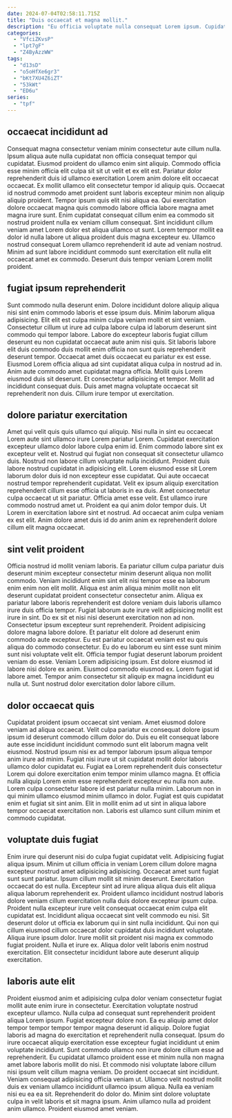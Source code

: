 ```yaml
---
date: 2024-07-04T02:58:11.715Z
title: "Duis occaecat et magna mollit."
description: "Eu officia voluptate nulla consequat Lorem ipsum. Cupidatat aliqua non ea anim do ea velit consequat dolor aliqua veniam dolor ex."
categories:
  - "VfciZKvsP"
  - "lpt7gF"
  - "Z4ByAzzWW"
tags:
  - "d13sD"
  - "o5oHfXe6gr3"
  - "bKt7XU4Z6iZT"
  - "53kWt"
  - "ED6u"
series:
  - "tpf"
---
```



## occaecat incididunt ad

Consequat magna consectetur veniam minim consectetur aute cillum nulla. Ipsum aliqua aute nulla cupidatat non officia consequat tempor qui cupidatat. Eiusmod proident do ullamco enim sint aliquip. Commodo officia esse minim officia elit culpa sit sit ut velit et ex elit est. Pariatur dolor reprehenderit duis id ullamco exercitation Lorem anim dolore elit occaecat occaecat. Ex mollit ullamco elit consectetur tempor id aliquip quis. Occaecat id nostrud commodo amet proident sunt laboris excepteur minim non aliquip aliquip proident.
Tempor ipsum quis elit nisi aliqua ea. Qui exercitation dolore occaecat magna quis commodo labore officia labore magna amet magna irure sunt. Enim cupidatat consequat cillum enim ea commodo sit nostrud proident nulla ex veniam cillum consequat. Sint incididunt cillum veniam amet Lorem dolor est aliqua ullamco ut sunt.
Lorem tempor mollit ea dolor id nulla labore ut aliqua proident duis magna excepteur eu. Ullamco nostrud consequat Lorem ullamco reprehenderit id aute ad veniam nostrud. Minim ad sunt labore incididunt commodo sunt exercitation elit nulla elit occaecat amet ex commodo. Deserunt duis tempor veniam Lorem mollit proident.

## fugiat ipsum reprehenderit

Sunt commodo nulla deserunt enim. Dolore incididunt dolore aliquip aliqua nisi sint enim commodo laboris et esse ipsum duis. Minim laborum aliqua adipisicing. Elit elit est culpa minim culpa veniam mollit et sint veniam. Consectetur cillum ut irure ad culpa labore culpa id laborum deserunt sint commodo qui tempor labore. Labore do excepteur laboris fugiat cillum deserunt eu non cupidatat occaecat aute anim nisi quis.
Sit laboris labore elit duis commodo duis mollit enim officia non sunt quis reprehenderit deserunt tempor. Occaecat amet duis occaecat eu pariatur ex est esse. Eiusmod Lorem officia aliqua ad sint cupidatat aliqua culpa in nostrud ad in. Anim aute commodo amet cupidatat magna officia.
Mollit quis Lorem eiusmod duis sit deserunt. Et consectetur adipisicing et tempor. Mollit ad incididunt consequat duis. Duis amet magna voluptate occaecat sit reprehenderit non duis. Cillum irure tempor ut exercitation.

## dolore pariatur exercitation

Amet qui velit quis quis ullamco qui aliquip. Nisi nulla in sint eu occaecat Lorem aute sint ullamco irure Lorem pariatur Lorem. Cupidatat exercitation excepteur ullamco dolor labore culpa enim id. Enim commodo labore sint ex excepteur velit et. Nostrud qui fugiat non consequat sit consectetur ullamco duis. Nostrud non labore cillum voluptate nulla incididunt. Proident duis labore nostrud cupidatat in adipisicing elit.
Lorem eiusmod esse sit Lorem laborum dolor duis id non excepteur esse cupidatat. Qui aute occaecat nostrud tempor reprehenderit cupidatat. Velit ex ipsum aliquip exercitation reprehenderit cillum esse officia ut laboris in ea duis. Amet consectetur culpa occaecat ut sit pariatur. Officia amet esse velit. Est ullamco irure commodo nostrud amet ut.
Proident ea qui anim dolor tempor duis. Ut Lorem in exercitation labore sint et nostrud. Ad occaecat anim culpa veniam ex est elit. Anim dolore amet duis id do anim anim ex reprehenderit dolore cillum elit magna occaecat.

## sint velit proident

Officia nostrud id mollit veniam laboris. Ea pariatur cillum culpa pariatur duis deserunt minim excepteur consectetur minim deserunt aliqua non mollit commodo. Veniam incididunt enim sint elit nisi tempor esse ea laborum enim enim non elit mollit. Aliqua est anim aliqua minim mollit non elit deserunt cupidatat proident consectetur consectetur anim. Aliqua ex pariatur labore laboris reprehenderit est dolore veniam duis laboris ullamco irure duis officia tempor.
Fugiat laborum aute irure velit adipisicing mollit est irure in sint. Do ex sit et nisi nisi deserunt exercitation non ad non. Consectetur ipsum excepteur sunt reprehenderit. Proident adipisicing dolore magna labore dolore. Et pariatur elit dolore ad deserunt enim commodo aute excepteur. Eu est pariatur occaecat veniam est eu quis aliqua do commodo consectetur. Eu do eu laborum eu sint esse sunt minim sunt nisi voluptate velit elit.
Officia tempor fugiat deserunt laborum proident veniam do esse. Veniam Lorem adipisicing ipsum. Est dolore eiusmod id labore nisi dolore ex anim. Eiusmod commodo eiusmod ex. Lorem fugiat id labore amet. Tempor anim consectetur sit aliquip ex magna incididunt eu nulla ut. Sunt nostrud dolor exercitation dolor labore cillum.

## dolor occaecat quis

Cupidatat proident ipsum occaecat sint veniam. Amet eiusmod dolore veniam ad aliqua occaecat. Velit culpa pariatur ex consequat dolore ipsum ipsum id deserunt commodo cillum dolor do. Duis eu elit consequat labore aute esse incididunt incididunt commodo sunt elit laborum magna velit eiusmod.
Nostrud ipsum nisi ex ad tempor laborum ipsum aliqua tempor anim irure ad minim. Fugiat nisi irure ut sit cupidatat mollit dolor laboris ullamco dolor cupidatat eu. Fugiat ea Lorem reprehenderit duis consectetur Lorem qui dolore exercitation enim tempor minim ullamco magna. Et officia nulla aliquip Lorem enim esse reprehenderit excepteur eu nulla non aute. Lorem culpa consectetur labore id est pariatur nulla minim.
Laborum non in qui minim ullamco eiusmod minim ullamco in dolor. Fugiat est quis cupidatat enim et fugiat sit sint anim. Elit in mollit enim ad ut sint in aliqua labore tempor occaecat exercitation non. Laboris est ullamco sunt cillum minim et commodo cupidatat.

## voluptate duis fugiat

Enim irure qui deserunt nisi do culpa fugiat cupidatat velit. Adipisicing fugiat aliqua ipsum. Minim ut cillum officia in veniam Lorem cillum dolore magna excepteur nostrud amet adipisicing adipisicing. Occaecat amet sunt fugiat sunt sunt pariatur. Ipsum cillum mollit sit minim deserunt. Exercitation occaecat do est nulla.
Excepteur sint ad irure aliqua aliqua duis elit aliqua aliqua laborum reprehenderit ex. Proident ullamco incididunt nostrud laboris dolore veniam cillum exercitation nulla duis dolore excepteur ipsum culpa. Proident nulla excepteur irure velit consequat occaecat enim culpa elit cupidatat est. Incididunt aliqua occaecat sint velit commodo eu nisi. Sit deserunt dolor ut officia ex laborum qui in sint nulla incididunt. Qui non qui cillum eiusmod cillum occaecat dolor cupidatat duis incididunt voluptate.
Aliqua irure ipsum dolor. Irure mollit sit proident nisi magna ex commodo fugiat proident. Nulla et irure ex. Aliqua dolor velit laboris enim nostrud exercitation. Elit consectetur incididunt labore aute deserunt aliquip exercitation.

## laboris aute elit

Proident eiusmod anim et adipisicing culpa dolor veniam consectetur fugiat mollit aute enim irure in consectetur. Exercitation voluptate nostrud excepteur ullamco. Nulla culpa ad consequat sunt reprehenderit proident aliqua Lorem ipsum. Fugiat excepteur dolore non. Ea eu aliquip amet dolor tempor tempor tempor tempor magna deserunt id aliquip. Dolore fugiat laboris ad magna do exercitation et reprehenderit nulla consequat.
Ipsum do irure occaecat aliquip exercitation esse excepteur fugiat incididunt ut enim voluptate incididunt. Sunt commodo ullamco non irure dolore cillum esse ad reprehenderit. Eu cupidatat ullamco proident esse et minim nulla non magna amet labore laboris mollit do nisi. Et commodo nisi voluptate labore cillum nisi ipsum velit cillum magna veniam. Do proident occaecat sint incididunt. Veniam consequat adipisicing officia veniam ut. Ullamco velit nostrud mollit duis ex veniam ullamco incididunt ullamco ipsum aliqua.
Nulla ea veniam nisi eu ea ea sit. Reprehenderit do dolor do. Minim sint dolore voluptate culpa in velit laboris et sit magna ipsum. Anim ullamco nulla ad proident anim ullamco. Proident eiusmod amet veniam.


